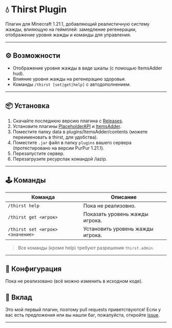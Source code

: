 # 💧 Thirst Plugin

Плагин для Minecraft 1.21.1, добавляющий реалистичную систему жажды, влияющую на геймплей: замедление регенерации, отображение уровня жажды и команды для управления.

---

## ⚙️ Возможности

- Отображение уровня жажды в виде шкалы (с помощью ItemsAdder hud).
- Влияние уровня жажды на регенерацию здоровья.
- Команды `/thirst [set|get|help]` с автодополнением.

---

## 📦 Установка

1. Скачайте последнюю версию плагина с [Releases](https://github.com/Limon4ik349/Thirst/releases).
2. Установите плагины [PlaceholderAPI](https://www.spigotmc.org/resources/placeholderapi.6245/) и [ItemsAdder](https://www.spigotmc.org/resources/%E2%9C%A8itemsadder%E2%AD%90emotes-mobs-items-armors-hud-gui-emojis-blocks-wings-hats-liquids.73355/).
3. Поместите папку data в plugins/ItemsAdder/contents (можете переименовать в thirst, для удобства).
4. Поместите `.jar` файл в папку `plugins` вашего сервера (протестировано на версии PurPur 1.21.1).
5. Перезапустите сервер.
6. Перезагрузите ресурспак командой /iazip.

---

## 🕹️ Команды

| Команда | Описание |
|---------|----------|
| `/thirst help` | Пока не реализовно. |
| `/thirst get <игрок>` | Показать уровень жажды игрока. |
| `/thirst set <игрок> <значение>` | Установить уровень жажды игрока. |

> Все команды (кроме help) требуют разрешения `thirst.admin`.

---

## 🔧 Конфигурация

Пока не реализовано (всё можно изменить в исходном коде).

## 🤝 Вклад

Это мой первый плагин, поэтому pull requests приветствуются! Если у вас есть предложения или вы нашли баг, пожалуйста, откройте [issue](https://github.com/Limon4ik349/Thirst/issues).

---
